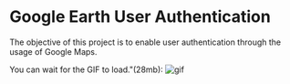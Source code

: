# Google Earth User Authentication

The objective of this project is to enable user authentication through the usage of Google Maps.

You can wait for the GIF to load."(28mb):
![gif](./gif/geoAUTH.gif)
